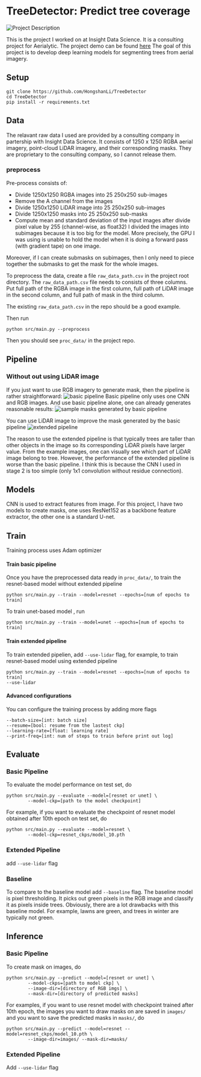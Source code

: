 # TreeDetector: Predict tree coverage
![Project Description](./static/proj_dsp.png)

This is the project I worked on at Insight Data Science.
It is a consulting project for Aerialytic.
The project demo can be found [here](https://docs.google.com/presentation/d/1hNJnrgQvOk3Bi-aoHRNYCFyrtNb9LjB2eyo4sXsL4n8/edit#slide=id.g5cf1a3734f_0_6)
The goal of this project is to develop deep learning models for segmenting
trees from aerial imagery.

## Setup
```
git clone https://github.com/HongshanLi/TreeDetector
cd TreeDetector
pip install -r requirements.txt
```

## Data
The relavant raw data I used are provided by a consulting company
in partership with Insight Data Science. 
It consists of 1250 x 1250 RGBA aerial imagery, point-cloud LiDAR imagery,
and their corresponding masks.
They are proprietary to the consulting company, so I cannot release them. 



### preprocess
Pre-process consists of:
- Divide 1250x1250 RGBA images into 25 250x250 sub-images
- Remove the A channel from the images
- Divide 1250x1250 LiDAR image into 25 250x250 sub-images
- Divide 1250x1250 masks into 25 250x250 sub-masks
- Compute mean and standard deviation of the input images after divide pixel value by 255 (channel-wise, as float32) 
I divided the images into subimages because it is too big for the model.
More precisely, the GPU I was using is unable to hold the model when 
it is doing a forward pass (with gradient tape) on one image.

Moreover, if I can create submasks on subimages, then I only need to piece
together the submasks to get the mask for the whole images.

To preprocess the data, create a file `raw_data_path.csv` in the project
root directory. The `raw_data_path.csv` file needs to consists of three
columns. Put full path of the RGBA image in the first column, full path 
of LiDAR image in the second column, and full path of mask 
in the third column.

The existing `raw_data_path.csv` in the repo should be a good example. 



Then run
```
python src/main.py --preprocess
```
Then you should see `proc_data/` in the project repo.


## Pipeline
### Without out using LiDAR image
If you just want to use RGB imagery to generate mask, then
the pipeline is rather straightforward:
![basic pipeline](./static/basic_pipeline.png)
Basic pipeline only uses one CNN and RGB images. And use 
basic pipeline alone, one can already generates reasonable
results:
![sample masks generated by basic pipeline](./static/sample_output.png)


You can use LiDAR image to improve the mask generated by 
the basic pipeline 
![extended pipeline](./static/extended_pipeline.png)

The reason to use the extended pipeline is that typically 
trees are taller than other objects in the image so its 
corresponding LiDAR pixels have larger value. From the example
images, one can visually see which part of LiDAR image belong to 
tree. However, the performance of the extended pipeline is worse
than the basic pipeline. I think this is because the CNN I used 
in stage 2 is too simple (only 1x1 convolution without residue 
connection).


## Models
CNN is used to extract features from image. For this project, I have 
two models to create masks, one uses ResNet152 as a backbone feature
extractor, the other one is a standard U-net.


## Train
Training process uses Adam optimizer
#### Train basic pipeline
Once you have the preprocessed data ready in `proc_data/`, to train the resnet-based
model without extended pipeline
```
python src/main.py --train --model=resnet --epochs=[num of epochs to train]
```
To train unet-based model , run
```
python src/main.py --train --model=unet --epochs=[num of epochs to train]
```

#### Train extended pipeline
To train extended pipelien, add `--use-lidar` flag, for example, to train 
resnet-based model using extended pipeline
```
python src/main.py --train --model=resnet --epochs=[num of epochs to train]
--use-lidar
```

#### Advanced configurations
You can configure the training process by adding more flags
```
--batch-size=[int: batch size]
--resume=[bool: resume from the lastest ckp]
--learning-rate=[float: learning rate]
--print-freq=[int: num of steps to train before print out log]
```

## Evaluate
### Basic Pipeline
To evaluate the model performance on test set, do
```
python src/main.py --evaluate --model=[resnet or unet] \
        --model-ckp=[path to the model checkpoint]
```
For example, if you want to evaluate the checkpoint of 
resnet model obtained after 10th epoch on test set, do
```
python src/main.py --evaluate --model=resnet \
        --model-ckp=resnet_ckps/model_10.pth
```
### Extended Pipeline
add `--use-lidar` flag

### Baseline
To compare to the baseline model add `--baseline` flag.
The baseline model is pixel thresholding. It picks out green pixels
in the RGB image and classify it as pixels inside trees. Obviously, 
there are a lot drawbacks with this baseline model. For example,
lawns are green, and trees in winter are typically not green.



## Inference
### Basic Pipeline
To create mask on images, do
```
python src/main.py --predict --model=[resnet or unet] \
        --model-ckps=[path to model ckp] \
        --image-dir=[directory of RGB imgs] \
        --mask-dir=[directory of predicted masks]
```
For examples, if you want to use resnet model with checkpoint trained after 10th epoch,
the images you want to draw masks on are saved in `images/` and you want to 
save the predicted masks in `masks/`, do
```
python src/main.py --predict --model=resnet --model=resnet_ckps/model_10.pth \
        --image-dir=images/ --mask-dir=masks/
```
### Extended Pipeline
Add `--use-lidar` flag







